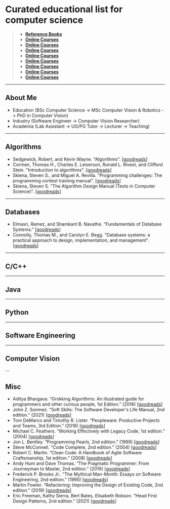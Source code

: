 # Curated educational list for computer science
> * **[Reference Books](https://github.com/mawady/awesome-cs#About-Me)**
> * **[Online Courses](https://github.com/mawady/awesome-cs#Algorithms)**
> * **[Online Courses](https://github.com/mawady/awesome-cs#Databases)**
> * **[Online Courses](https://github.com/mawady/awesome-cs#C/C++)**
> * **[Online Courses](https://github.com/mawady/awesome-cs#Java)**
> * **[Online Courses](https://github.com/mawady/awesome-cs#Python)**
> * **[Online Courses](https://github.com/mawady/awesome-cs#Software-Engineering)**
> * **[Online Courses](https://github.com/mawady/awesome-cs#Computer-Vision)**
> * **[Online Courses](https://github.com/mawady/awesome-cs#Misc)**

---

## About Me
- Education (BSc Computer Science -> MSc Computer Vision & Robotics -> PhD in Computer Vision)
- Industry (Software Engineer -> Computer Vision Researcher)
- Academia (Lab Assistant -> UG/PG Tutor -> Lecturer -> Teaching)

---

## Algorithms
- Sedgewick, Robert, and Kevin Wayne. "Algorithms". [[goodreads](https://www.goodreads.com/book/show/10803540-algorithms)]
- Cormen, Thomas H., Charles E. Leiserson, Ronald L. Rivest, and Clifford Stein. "Introduction to algorithms". [[goodreads](https://www.goodreads.com/book/show/108986.Introduction_to_Algorithms)]
- Skiena, Steven S., and Miguel A. Revilla. "Programming challenges: The programming contest training manual".  [[goodreads](https://www.goodreads.com/book/show/1041695.Programming_Challenges)]
- Skiena, Steven S. "The Algorithm Design Manual (Texts in Computer Science)". [[goodreads](https://www.goodreads.com/book/show/55357750-the-algorithm-design-manual)]

---

## Databases

- Elmasri, Ramez, and Shamkant B. Navathe. "Fundamentals of Database Systems." [[goodreads](https://www.goodreads.com/book/show/161300.Fundamentals_of_Database_Systems)]
- Connolly, Thomas M., and Carolyn E. Begg. "Database systems: a practical approach to design, implementation, and management". [[goodreads](https://www.goodreads.com/book/show/617120.Database_Systems)]

---

## C/C++

---

## Java

---

## Python

---

## Software Engineering

---

## Computer Vision

--
## Misc
- Aditya Bhargava. “Grokking Algorithms: An illustrated guide for programmers and other curious people, 1st Edition.” (2016) [[goodreads](https://www.goodreads.com/book/show/22847284-grokking-algorithms-an-illustrated-guide-for-programmers-and-other-curio)]
- John Z. Sonmez. “Soft Skills: The Software Developer's Life Manual, 2nd edition.” (2021) [[goodreads](https://www.goodreads.com/book/show/59727347-soft-skills)]
- Tom DeMarco and Timothy R. Lister. “Peopleware: Productive Projects and Teams, 3rd Edition.” (2016) [[goodreads](https://www.goodreads.com/book/show/67825.Peopleware)]
- Michael C. Feathers. “Working Effectively with Legacy Code, 1st edition.” (2004) [[goodreads](https://www.goodreads.com/book/show/44919.Working_Effectively_with_Legacy_Code)]
- Jon L. Bentley. “Programming Pearls, 2nd edition.” (1999) [[goodreads](https://www.goodreads.com/book/show/35625104-programming-pearls)]
- Steve McConnell. “Code Complete, 2nd edition.” (2004) [[goodreads](https://www.goodreads.com/book/show/4845.Code_Complete)]
- Robert C. Martin. “Clean Code: A Handbook of Agile Software Craftsmanship, 1st edition.” (2008) [[goodreads](https://www.goodreads.com/book/show/3735293-clean-code)]
- Andy Hunt and Dave Thomas. “The Pragmatic Programmer: From Journeyman to Master, 2nd edition.” (2019) [[goodreads](https://www.goodreads.com/book/show/4099.The_Pragmatic_Programmer)]
- Frederick P. Brooks Jr.. “The Mythical Man-Month: Essays on Software Engineering, 2nd edition.” (1995) [[goodreads](https://www.goodreads.com/book/show/13629.The_Mythical_Man_Month)]
- Martin Fowler. “Refactoring: Improving the Design of Existing Code, 2nd edition.” (2019) [[goodreads](https://www.goodreads.com/book/show/44936.Refactoring)]
- Eric Freeman, Kathy Sierra, Bert Bates, Elisabeth Robson. “Head First Design Patterns, 2nd edition.” (2021) [[goodreads](https://www.goodreads.com/book/show/58128.Head_First_Design_Patterns)]
